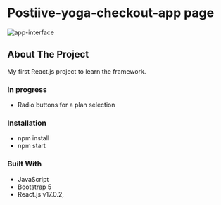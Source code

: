 # Postiive-yoga-checkout-app page

![app-interface](https://user-images.githubusercontent.com/58663418/133879496-6bc74e85-3108-4bc6-a40d-7d0f5ad7be88.png)

## About The Project

My first React.js project to learn the framework.

### In progress

- Radio buttons for a plan selection

### Installation

- npm install
- npm start

### Built With

- JavaScript
- Bootstrap 5
- React.js v17.0.2,
